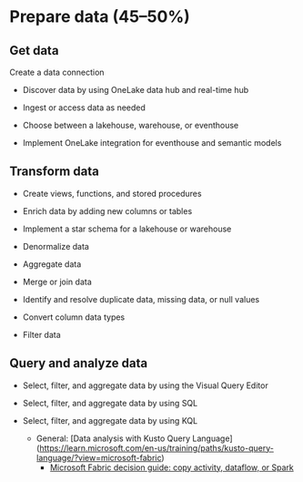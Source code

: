 # Prepare data (45–50%)
## Get data
Create a data connection

- Discover data by using OneLake data hub and real-time hub

- Ingest or access data as needed

- Choose between a lakehouse, warehouse, or eventhouse

- Implement OneLake integration for eventhouse and semantic models

## Transform data
- Create views, functions, and stored procedures

- Enrich data by adding new columns or tables

- Implement a star schema for a lakehouse or warehouse

- Denormalize data

- Aggregate data

- Merge or join data

- Identify and resolve duplicate data, missing data, or null values

- Convert column data types

- Filter data

## Query and analyze data
- Select, filter, and aggregate data by using the Visual Query Editor

- Select, filter, and aggregate data by using SQL

- Select, filter, and aggregate data by using KQL

   - General: [Data analysis with Kusto Query Language] (https://learn.microsoft.com/en-us/training/paths/kusto-query-language/?view=microsoft-fabric)
      - [Microsoft Fabric decision guide: copy activity, dataflow, or Spark](https://learn.microsoft.com/en-us/fabric/get-started/decision-guide-pipeline-dataflow-spark)


